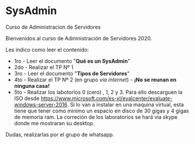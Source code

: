 # SysAdmin
 Curso de Administracion de Servidores

Bienvenidos al curso de Administración de Servidores 2020.

Les indico como leer el contenido:

* 1ro -  Leer el documento "**Qué es un SysAdmin**"
* 2do - Realizar el TP Nº 1
* 3ro - Leer el documento "**Tipos de Servidores**"
* 4to - Realizar el TP Nº 2 (en grupo _via internet_) - **¡No se reunan en ninguna casa!**
* 5to - Realizar los labotorios 0 (cero) , 1, 2 y 3. Para ello descarguen la ISO desde https://www.microsoft.com/es-xl/evalcenter/evaluate-windows-server-2016. Si lo van a instalar en una maquina virtual, esta tiene que tener como minimo un espacio en disco de 30 gigas y 4 gigas de memoria ram. La correción de los laboratorios se hará via skype donde me mostraran su desktop.

Dudas, realizarlas por el grupo de whatsapp.
